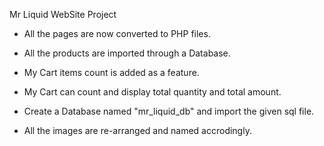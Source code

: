 Mr Liquid WebSite Project

* All the pages are now converted to PHP files.

* All the products are imported through a Database.

* My Cart items count is added as a feature.

* My Cart can count and display total quantity and total amount.

* Create a Database named "mr_liquid_db" and import the given sql file.

* All the images are re-arranged and named accrodingly.
